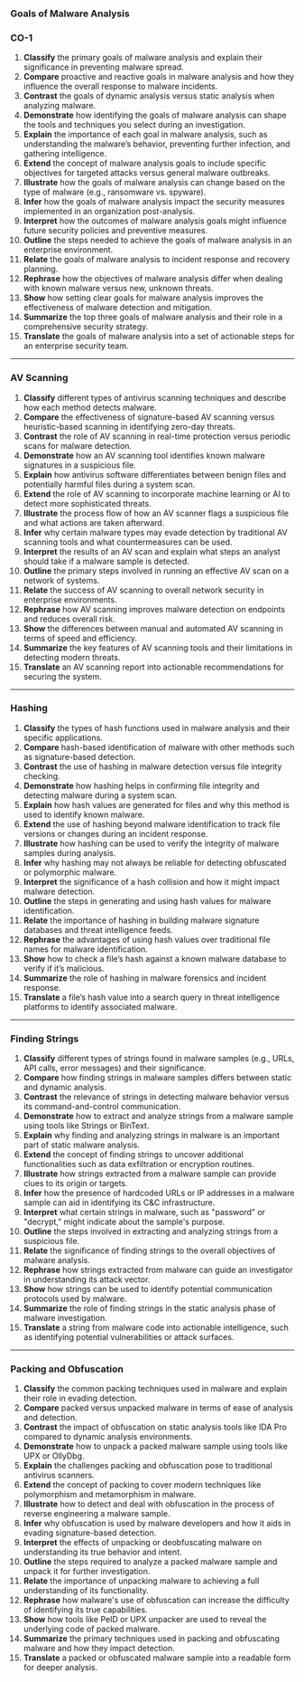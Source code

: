 ### **Goals of Malware Analysis**


### CO-1

1. **Classify** the primary goals of malware analysis and explain their significance in preventing malware spread.
2. **Compare** proactive and reactive goals in malware analysis and how they influence the overall response to malware incidents.
3. **Contrast** the goals of dynamic analysis versus static analysis when analyzing malware.
4. **Demonstrate** how identifying the goals of malware analysis can shape the tools and techniques you select during an investigation.
5. **Explain** the importance of each goal in malware analysis, such as understanding the malware’s behavior, preventing further infection, and gathering intelligence.
6. **Extend** the concept of malware analysis goals to include specific objectives for targeted attacks versus general malware outbreaks.
7. **Illustrate** how the goals of malware analysis can change based on the type of malware (e.g., ransomware vs. spyware).
8. **Infer** how the goals of malware analysis impact the security measures implemented in an organization post-analysis.
9. **Interpret** how the outcomes of malware analysis goals might influence future security policies and preventive measures.
10. **Outline** the steps needed to achieve the goals of malware analysis in an enterprise environment.
11. **Relate** the goals of malware analysis to incident response and recovery planning.
12. **Rephrase** how the objectives of malware analysis differ when dealing with known malware versus new, unknown threats.
13. **Show** how setting clear goals for malware analysis improves the effectiveness of malware detection and mitigation.
14. **Summarize** the top three goals of malware analysis and their role in a comprehensive security strategy.
15. **Translate** the goals of malware analysis into a set of actionable steps for an enterprise security team.

---

### **AV Scanning**

1. **Classify** different types of antivirus scanning techniques and describe how each method detects malware.
2. **Compare** the effectiveness of signature-based AV scanning versus heuristic-based scanning in identifying zero-day threats.
3. **Contrast** the role of AV scanning in real-time protection versus periodic scans for malware detection.
4. **Demonstrate** how an AV scanning tool identifies known malware signatures in a suspicious file.
5. **Explain** how antivirus software differentiates between benign files and potentially harmful files during a system scan.
6. **Extend** the role of AV scanning to incorporate machine learning or AI to detect more sophisticated threats.
7. **Illustrate** the process flow of how an AV scanner flags a suspicious file and what actions are taken afterward.
8. **Infer** why certain malware types may evade detection by traditional AV scanning tools and what countermeasures can be used.
9. **Interpret** the results of an AV scan and explain what steps an analyst should take if a malware sample is detected.
10. **Outline** the primary steps involved in running an effective AV scan on a network of systems.
11. **Relate** the success of AV scanning to overall network security in enterprise environments.
12. **Rephrase** how AV scanning improves malware detection on endpoints and reduces overall risk.
13. **Show** the differences between manual and automated AV scanning in terms of speed and efficiency.
14. **Summarize** the key features of AV scanning tools and their limitations in detecting modern threats.
15. **Translate** an AV scanning report into actionable recommendations for securing the system.

---

### **Hashing**

1. **Classify** the types of hash functions used in malware analysis and their specific applications.
2. **Compare** hash-based identification of malware with other methods such as signature-based detection.
3. **Contrast** the use of hashing in malware detection versus file integrity checking.
4. **Demonstrate** how hashing helps in confirming file integrity and detecting malware during a system scan.
5. **Explain** how hash values are generated for files and why this method is used to identify known malware.
6. **Extend** the use of hashing beyond malware identification to track file versions or changes during an incident response.
7. **Illustrate** how hashing can be used to verify the integrity of malware samples during analysis.
8. **Infer** why hashing may not always be reliable for detecting obfuscated or polymorphic malware.
9. **Interpret** the significance of a hash collision and how it might impact malware detection.
10. **Outline** the steps in generating and using hash values for malware identification.
11. **Relate** the importance of hashing in building malware signature databases and threat intelligence feeds.
12. **Rephrase** the advantages of using hash values over traditional file names for malware identification.
13. **Show** how to check a file’s hash against a known malware database to verify if it’s malicious.
14. **Summarize** the role of hashing in malware forensics and incident response.
15. **Translate** a file’s hash value into a search query in threat intelligence platforms to identify associated malware.

---

### **Finding Strings**

1. **Classify** different types of strings found in malware samples (e.g., URLs, API calls, error messages) and their significance.
2. **Compare** how finding strings in malware samples differs between static and dynamic analysis.
3. **Contrast** the relevance of strings in detecting malware behavior versus its command-and-control communication.
4. **Demonstrate** how to extract and analyze strings from a malware sample using tools like Strings or BinText.
5. **Explain** why finding and analyzing strings in malware is an important part of static malware analysis.
6. **Extend** the concept of finding strings to uncover additional functionalities such as data exfiltration or encryption routines.
7. **Illustrate** how strings extracted from a malware sample can provide clues to its origin or targets.
8. **Infer** how the presence of hardcoded URLs or IP addresses in a malware sample can aid in identifying its C&C infrastructure.
9. **Interpret** what certain strings in malware, such as "password" or "decrypt," might indicate about the sample's purpose.
10. **Outline** the steps involved in extracting and analyzing strings from a suspicious file.
11. **Relate** the significance of finding strings to the overall objectives of malware analysis.
12. **Rephrase** how strings extracted from malware can guide an investigator in understanding its attack vector.
13. **Show** how strings can be used to identify potential communication protocols used by malware.
14. **Summarize** the role of finding strings in the static analysis phase of malware investigation.
15. **Translate** a string from malware code into actionable intelligence, such as identifying potential vulnerabilities or attack surfaces.

---

### **Packing and Obfuscation**

1. **Classify** the common packing techniques used in malware and explain their role in evading detection.
2. **Compare** packed versus unpacked malware in terms of ease of analysis and detection.
3. **Contrast** the impact of obfuscation on static analysis tools like IDA Pro compared to dynamic analysis environments.
4. **Demonstrate** how to unpack a packed malware sample using tools like UPX or OllyDbg.
5. **Explain** the challenges packing and obfuscation pose to traditional antivirus scanners.
6. **Extend** the concept of packing to cover modern techniques like polymorphism and metamorphism in malware.
7. **Illustrate** how to detect and deal with obfuscation in the process of reverse engineering a malware sample.
8. **Infer** why obfuscation is used by malware developers and how it aids in evading signature-based detection.
9. **Interpret** the effects of unpacking or deobfuscating malware on understanding its true behavior and intent.
10. **Outline** the steps required to analyze a packed malware sample and unpack it for further investigation.
11. **Relate** the importance of unpacking malware to achieving a full understanding of its functionality.
12. **Rephrase** how malware's use of obfuscation can increase the difficulty of identifying its true capabilities.
13. **Show** how tools like PeID or UPX unpacker are used to reveal the underlying code of packed malware.
14. **Summarize** the primary techniques used in packing and obfuscating malware and how they impact detection.
15. **Translate** a packed or obfuscated malware sample into a readable form for deeper analysis.
